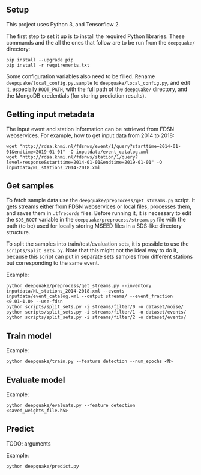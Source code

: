 ## Setup

This project uses Python 3, and Tensorflow 2.

The first step to set it up is to install the required Python
libraries. These commands and the all the ones that follow are to be
run from the `deepquake/` directory:

```
pip install --upgrade pip
pip install -r requirements.txt
```

Some configuration variables also need to be filled. Rename
`deepquake/local_config.py.sample` to
`deepquake/local_config.py`, and edit it, especially `ROOT_PATH`,
with the full path of the `deepquake/` directory, and the MongoDB
credentials (for storing prediction results).

## Getting input metadata

The input event and station information can be retrieved from FDSN
webservices. For example, how to get input data from 2014 to 2018:

```
wget "http://rdsa.knmi.nl/fdsnws/event/1/query?starttime=2014-01-01&endtime=2019-01-01" -O inputdata/event_catalog.xml
wget "http://rdsa.knmi.nl/fdsnws/station/1/query?level=response&starttime=2014-01-01&endtime=2019-01-01" -O inputdata/NL_stations_2014-2018.xml
```

## Get samples

To fetch sample data use the `deepquake/preprocess/get_streams.py`
script. It gets streams either from FDSN webservices or local files,
processes them, and saves them in `.tfrecords` files. Before running
it, it is necessary to edit the `SDS_ROOT` variable in the
`deepquake/preprocess/stream.py` file with the path (to be) used
for locally storing MSEED files in a SDS-like directory structure.

To split the samples into train/test/evaluation sets, it is possible
to use the `scripts/split_sets.py`. Note that this might not the ideal
way to do it, because this script can put in separate sets samples
from different stations but corresponding to the same event.

Example:

```
python deepquake/preprocess/get_streams.py --inventory inputdata/NL_stations_2014-2018.xml --events inputdata/event_catalog.xml --output streams/ --event_fraction <0.01~1.0> --use-fdsn
python scripts/split_sets.py -i streams/filter/0 -o dataset/noise/
python scripts/split_sets.py -i streams/filter/1 -o dataset/events/
python scripts/split_sets.py -i streams/filter/2 -o dataset/events/
```

## Train model

Example:

```
python deepquake/train.py --feature detection --num_epochs <N>
```

## Evaluate model

Example:

```
python deepquake/evaluate.py --feature detection <saved_weights_file.h5>
```

## Predict

TODO: arguments

Example:

```
python deepquake/predict.py
```
